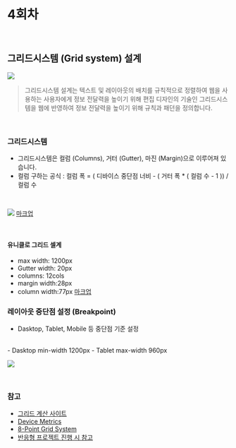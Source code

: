 # 4회차

<br>

## 그리드시스템 (Grid system) 설계
![](https://i.imgur.com/vR7TIDW.png)
> 그리드시스템 설계는 텍스트 및 레이아웃의 배치를 규칙적으로 정렬하여 웹을 사용하는 사용자에게 정보 전달력을 높이기 위해 편집 디자인의 기술인 그리드시스템을 웹에 반영하여 정보 전달력을 높이기 위해 규칙과 패던을 정의합니다.

<br>

### 그리드시스템
 - 그리드시스템은 컬럼 (Columns), 거터 (Gutter), 마진 (Margin)으로 이루어져 있습니다.
 - 컬럼 구하는 공식 : 컬럼 폭 = ( 디바이스 중단점 너비 - ( 거터 폭 * ( 컬럼 수 - 1 )) / 컬럼 수
<br>

![](https://i.imgur.com/7eTAIUG.png)
[마크업](https://codepen.io/heeseung83/pen/yrEvzz)

<br>

#### 유니클로 그리드 셀계
- max width: 1200px
- Gutter width: 20px
- columns: 12cols
- margin width:28px
- column width:77px
 [마크업](https://codepen.io/heeseung83/pen/vMbVNG)


### 레이아웃 중단점 설정 (Breakpoint)
- Dasktop, Tablet, Mobile 등 중단점 기준 설정

<br>
- Dasktop min-width 1200px
- Tablet max-width 960px

<br>

![](https://i.imgur.com/D43c5UQ.png)

<br>

### 참고
- [그리드 계산 사이트](http://gridcalculator.dk/)
- [Device Metrics](https://material.io/tools/devices/)
- [8-Point Grid System](https://builttoadapt.io/intro-to-the-8-point-grid-system-d2573cde8632)
- [반응형 프로젝트 진행 시 참고](https://i.imgur.com/UQWlHW3.png)